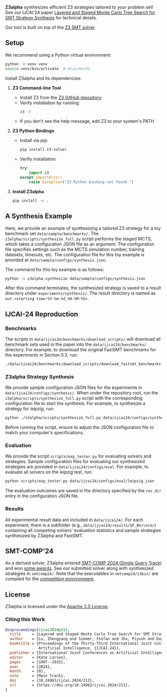 **Z3alpha** synthesizes efficient Z3 strategies tailored to your problem set! See our IJCAI'24 paper [Layered and Staged Monte Carlo Tree Search for SMT Strategy Synthesis](https://arxiv.org/abs/2401.17159) for technical details. 

Our tool is built on top of the [Z3 SMT solver](https://github.com/Z3Prover/z3). 


## Setup

We recommend using a Python virtual environment:

```bash
python -m venv venv
source venv/bin/activate  # Unix/macOS
```

Install Z3alpha and its dependencies:

1. **Z3 Command-line Tool**
   - Install Z3 from the [Z3 GitHub repository](https://github.com/Z3Prover/z3)
   - Verify installation by running:
     ```bash
     z3 -h
     ```
   - If you don't see the help message, add Z3 to your system's PATH

2. **Z3 Python Bindings**
   - Install via pip:
     ```bash
     pip install z3-solver
     ```
   - Verify installation:
     ```python
     try:
         import z3
     except ImportError:
         raise Exception("Z3 Python binding not found.")
     ```

3. **Install Z3alpha**
   ```bash
   pip install -e .
   ```

## A Synthesis Example

Here, we provide an example of synthesizing a tailored Z3 strategy for a toy benchmark set `data/sample/benchmarks/`. The `z3alpha/scripts/synthesize_full.py` script performs the staged MCTS, which takes a configuration JSON file as an argument. The configuration file specifies settings such as the MCTS simulation number, training datasets, timeouts, etc. The configuration file for this toy example is provided at `data/sample/configs/synthesis.json`. 

The command for this toy example is as follows:

```bash
python -m z3alpha.synthesize data/sample/configs/synthesis.json
```

After this command terminates, the synthesized strategy is saved to a result directory under `experiments/synthesis/`. The result directory is named as `out-<starting time:%Y-%m-%d_%H-%M-%S>`.

## IJCAI-24 Reproduction

### Benchmarks

The scripts in `data/ijcai24/benchmarks/download_scripts/` will download all benchmark sets used in the paper into the `data/ijcai24/benchmarks/` directory. For example, to download the original FastSMT benchmarks for the experiments in Section 5.3, run:

```bash
./data/ijcai24/benchmarks/download_scripts/download_fastsmt_benchmarks.sh
```

### Z3alpha Strategy Synthesis

We provide sample configuration JSON files for the experiments in `data/ijcai24/configs/synthesis/`. When under the repository root, run the `z3alpha/scripts/synthesize_full.py` script with the corresponding configuration file to start the synthesis. For example, to synthesize a strategy for *leipzig*, run:

```bash
python ./z3alpha/scripts/synthesize_full.py data/ijcai24/configs/synthesis/leipzig.json
```

Before running the script, ensure to adjust the JSON configuration file to match your computer's specifications.

### Evaluation

We provide the script `scripts/exp_tester.py` for evaluating solvers and strategies. Sample configuration files for evaluating our synthesized strategies are provided in `data/ijcai24/configs/eval`. For example, to evaluate all solvers on the *leipzig* test, run:

```bash
python scripts/exp_tester.py data/ijcai24/configs/eval/leipzig.json
```

The evaluation outcomes are saved in the directory specified by the `res_dir` entry in the configuration JSON file.


### Results

All experimental result data are included in `data/ijcai24/`. For each experiment, there is a subfolder (e.g., `data/ijcai24/results/QF_BV/core/`) containing all competing solvers' evaluation statistics and sample strategies synthesized by Z3alpha and FastSMT.



## SMT-COMP'24
As a derived solver, Z3alpha entered [SMT-COMP 2024 (Single Query Track)](https://smt-comp.github.io/2024/results/results-single-query/)  and won [some awards](https://drive.google.com/file/d/1dEeJFfzjJz4vp-mU5XiGnR-hHJdsU1QZ/view?usp=sharing). See our submitted solver along with synthesized strategies in `smtcomp24/`. Note that the executables in `smtcomp24/z3bin/` are compiled for the [competition evnvironment](https://smt-comp.github.io/2024/specs/).

## License
Z3alpha is licensed under the [Apache 2.0 License](https://www.apache.org/licenses/LICENSE-2.0).


### Citing this Work
```bibtex
@inproceedings{ijcai2024p211,
  title     = {Layered and Staged Monte Carlo Tree Search for SMT Strategy Synthesis},
  author    = {Lu, Zhengyang and Siemer, Stefan and Jha, Piyush and Day, Joel and Manea, Florin and Ganesh, Vijay},
  booktitle = {Proceedings of the Thirty-Third International Joint Conference on
               Artificial Intelligence, {IJCAI-24}},
  publisher = {International Joint Conferences on Artificial Intelligence Organization},
  editor    = {Kate Larson},
  pages     = {1907--1915},
  year      = {2024},
  month     = {8},
  note      = {Main Track},
  doi       = {10.24963/ijcai.2024/211},
  url       = {https://doi.org/10.24963/ijcai.2024/211},
}

